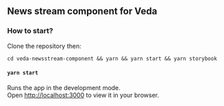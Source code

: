 ## News stream component for Veda

### How to start?

Clone the repository then: 

`cd veda-newsstream-component && yarn && yarn start && yarn storybook`



#### `yarn start`

Runs the app in the development mode.\
Open [http://localhost:3000](http://localhost:3000) to view it in your browser.



